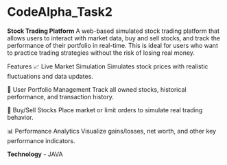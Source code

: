 # CodeAlpha_Task2
**Stock Trading Platform**
A web-based simulated stock trading platform that allows users to interact with market data, buy and sell stocks, and track the performance of their portfolio in real-time. This is ideal for users who want to practice trading strategies without the risk of losing real money.

Features
📈 Live Market Simulation
Simulates stock prices with realistic fluctuations and data updates.

💼 User Portfolio Management
Track all owned stocks, historical performance, and transaction history.

🛒 Buy/Sell Stocks
Place market or limit orders to simulate real trading behavior.

📊 Performance Analytics
Visualize gains/losses, net worth, and other key performance indicators.

**Technology** - JAVA

